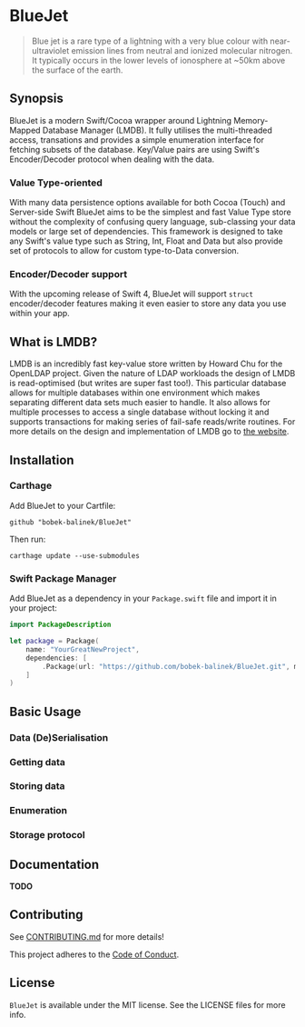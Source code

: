# BlueJet

> Blue jet is a rare type of a lightning with a very blue colour with near-ultraviolet emission lines from neutral and ionized molecular nitrogen. It typically occurs in the lower levels of ionosphere at ~50km above the surface of the earth.

## Synopsis

BlueJet is a modern Swift/Cocoa wrapper around Lightning Memory-Mapped Database Manager (LMDB). It fully utilises the multi-threaded access, transations and provides a simple enumeration interface for fetching subsets of the database. Key/Value pairs are using Swift's Encoder/Decoder protocol when dealing with the data.

### Value Type-oriented

With many data persistence options available for both Cocoa (Touch) and Server-side Swift BlueJet aims to be the simplest and fast Value Type store without the complexity of confusing query language, sub-classing your data models or large set of dependencies. This framework is designed to take any Swift's value type such as String, Int, Float and Data but also provide set of protocols to allow for custom type-to-Data conversion.

### Encoder/Decoder support

With the upcoming release of Swift 4, BlueJet will support `struct` encoder/decoder features making it even easier to store any data you use within your app.

## What is LMDB?

LMDB is an incredibly fast key-value store written by Howard Chu for the OpenLDAP project. Given the nature of LDAP workloads the design of LMDB is read-optimised (but writes are super fast too!). This particular database allows for multiple databases within one environment which makes separating different data sets much easier to handle. It also allows for multiple processes to access a single database without locking it and supports transactions for making series of fail-safe reads/write routines. For more details on the design and implementation of LMDB go to [the website](https://symas.com/lightning-memory-mapped-database/).

## Installation

### Carthage

Add BlueJet to your Cartfile:

```
github "bobek-balinek/BlueJet"
```

Then run:

```
carthage update --use-submodules
```

### Swift Package Manager

Add BlueJet as a dependency in your `Package.swift` file and import it in your project:

```swift
import PackageDescription

let package = Package(
    name: "YourGreatNewProject",
    dependencies: [
        .Package(url: "https://github.com/bobek-balinek/BlueJet.git", majorVersion: 0, minor: 1)
    ]
)

```

## Basic Usage

### Data (De)Serialisation

### Getting data

### Storing data

### Enumeration

### Storage protocol

## Documentation

**TODO**

## Contributing

See [CONTRIBUTING.md](CONTRIBUTING.md) for more details!

This project adheres to the [Code of Conduct](https://github.com/bobek-balinek/BlueJet/blob/master/CODE_OF_CONDUCT.md).

## License
`BlueJet` is available under the MIT license. See the LICENSE files for more info.
